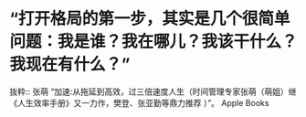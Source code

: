 # “打开格局的第一步，其实是几个很简单问题：我是谁？我在哪儿？我该干什么？我现在有什么？”

抜粋:: 张萌  “加速:从拖延到高效，过三倍速度人生（时间管理专家张萌（萌姐）继《人生效率手册》又一力作，樊登、张亚勤等鼎力推荐 ）”。 Apple Books  
